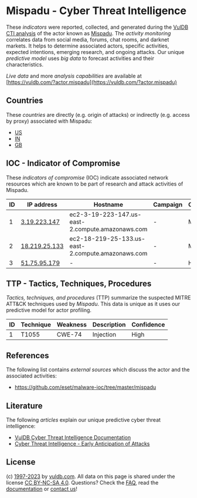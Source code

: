 # Mispadu - Cyber Threat Intelligence

These _indicators_ were reported, collected, and generated during the [VulDB CTI analysis](https://vuldb.com/?kb.cti) of the actor known as [Mispadu](https://vuldb.com/?actor.mispadu). The _activity monitoring_ correlates data from social media, forums, chat rooms, and darknet markets. It helps to determine associated actors, specific activities, expected intentions, emerging research, and ongoing attacks. Our unique _predictive model_ uses _big data_ to forecast activities and their characteristics.

_Live data_ and more _analysis capabilities_ are available at [https://vuldb.com/?actor.mispadu](https://vuldb.com/?actor.mispadu)

## Countries

These _countries_ are directly (e.g. origin of attacks) or indirectly (e.g. access by proxy) associated with Mispadu:

* [US](https://vuldb.com/?country.us)
* [IN](https://vuldb.com/?country.in)
* [GB](https://vuldb.com/?country.gb)

## IOC - Indicator of Compromise

These _indicators of compromise_ (IOC) indicate associated network resources which are known to be part of research and attack activities of Mispadu.

ID | IP address | Hostname | Campaign | Confidence
-- | ---------- | -------- | -------- | ----------
1 | [3.19.223.147](https://vuldb.com/?ip.3.19.223.147) | ec2-3-19-223-147.us-east-2.compute.amazonaws.com | - | Medium
2 | [18.219.25.133](https://vuldb.com/?ip.18.219.25.133) | ec2-18-219-25-133.us-east-2.compute.amazonaws.com | - | Medium
3 | [51.75.95.179](https://vuldb.com/?ip.51.75.95.179) | - | - | High

## TTP - Tactics, Techniques, Procedures

_Tactics, techniques, and procedures_ (TTP) summarize the suspected MITRE ATT&CK techniques used by _Mispadu_. This data is unique as it uses our predictive model for actor profiling.

ID | Technique | Weakness | Description | Confidence
-- | --------- | -------- | ----------- | ----------
1 | T1055 | CWE-74 | Injection | High

## References

The following list contains _external sources_ which discuss the actor and the associated activities:

* https://github.com/eset/malware-ioc/tree/master/mispadu

## Literature

The following _articles_ explain our unique predictive cyber threat intelligence:

* [VulDB Cyber Threat Intelligence Documentation](https://vuldb.com/?kb.cti)
* [Cyber Threat Intelligence - Early Anticipation of Attacks](https://www.scip.ch/en/?labs.20201022)

## License

(c) [1997-2023](https://vuldb.com/?kb.changelog) by [vuldb.com](https://vuldb.com/?kb.about). All data on this page is shared under the license [CC BY-NC-SA 4.0](https://creativecommons.org/licenses/by-nc-sa/4.0/). Questions? Check the [FAQ](https://vuldb.com/?kb.faq), read the [documentation](https://vuldb.com/?kb) or [contact us](https://vuldb.com/?contact)!

